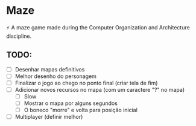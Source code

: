 # Maze

⚡ A maze game made during the Computer Organization and Architecture discipline.

## TODO:
- [ ] Desenhar mapas definitivos
- [ ] Melhor desenho do personagem
- [ ] Finalizar o jogo ao chego no ponto final (criar tela de fim)
- [ ] Adicionar novos recursos no mapa (com um caractere "?" no mapa)
    - [ ] Slow
    - [ ] Mostrar o mapa por alguns segundos
    - [ ] O boneco "morre" e volta para posição inicial 
- [ ] Multiplayer (definir melhor)
